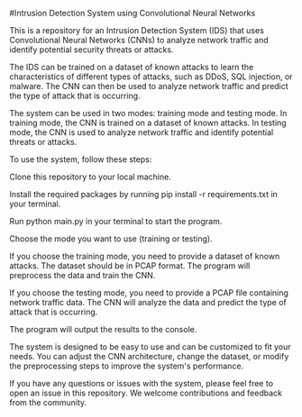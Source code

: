 #Intrusion Detection System using Convolutional Neural Networks

This is a repository for an Intrusion Detection System (IDS) that uses Convolutional Neural Networks (CNNs) to analyze network traffic and identify potential security threats or attacks.

The IDS can be trained on a dataset of known attacks to learn the characteristics of different types of attacks, such as DDoS, SQL injection, or malware. The CNN can then be used to analyze network traffic and predict the type of attack that is occurring.

The system can be used in two modes: training mode and testing mode. In training mode, the CNN is trained on a dataset of known attacks. In testing mode, the CNN is used to analyze network traffic and identify potential threats or attacks.

To use the system, follow these steps:

Clone this repository to your local machine.

Install the required packages by running pip install -r requirements.txt in your terminal.

Run python main.py in your terminal to start the program.

Choose the mode you want to use (training or testing).

If you choose the training mode, you need to provide a dataset of known attacks. The dataset should be in PCAP format. The program will preprocess the data and train the CNN.

If you choose the testing mode, you need to provide a PCAP file containing network traffic data. The CNN will analyze the data and predict the type of attack that is occurring.

The program will output the results to the console.

The system is designed to be easy to use and can be customized to fit your needs. You can adjust the CNN architecture, change the dataset, or modify the preprocessing steps to improve the system's performance.

If you have any questions or issues with the system, please feel free to open an issue in this repository. We welcome contributions and feedback from the community.
